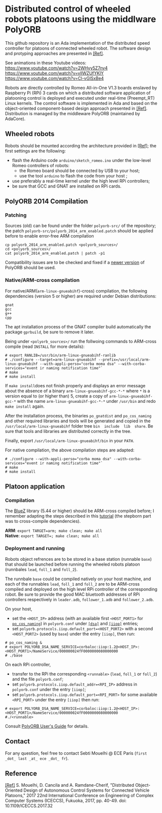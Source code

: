 # Distributed control of wheeled robots platoons using the middlware PolyORB

This github repository is an Ada implementation of the distributed speed controller for platoons of connected wheeled robot. The software design and protyping approaches are presented in [\[Ref\]](https://hal.archives-ouvertes.fr/hal-01592739).

See animations in these Youtube videos:<br/>
https://www.youtube.com/watch?v=2WHyy5Z7nv4<br/>
https://www.youtube.com/watch?v=vIlWZUfYKIY<br/>
https://www.youtube.com/watch?v=Cl-vGISxBe4

Robots are directly controlled by Romeo All-in-One V1.3 boards enslaved by Raspberry Pi (RPi) 3 cards on which a distributed software application of platooning control is deployed and executed under real-time (Preempt_RT) Linux kernels. The control software  is implemented in Ada and based on the object-oriented component-based design approach presented in [\[Ref\]](https://hal.archives-ouvertes.fr/hal-01592739). Distribution is managed by the middleware PolyORB (maintained by AdaCore).

## Wheeled robots

Robots should be mounted according the architecture provided in [\[Ref\]](https://hal.archives-ouvertes.fr/hal-01592739); the first settings are the following:
* flash the Arduino code `arduino/sketch_romeo.ino` under the low-level Romeo controllers of robots:
  - the Romeo board should be connected by USB to your host;
  - use the tool `arduino` to flash the code from your host ; 
* use preferably a real-time kernel under the high level RPi controllers;
* be sure that GCC and GNAT are installed on RPi cards.

## PolyORB 2014 Compilation 
### Patching

Sources (old) can be found under the folder `polyorb-src/` of the repository; the patch `polyorb-src/polyorb_2014_arm_enabled.patch` should be applied before to enable error-free ARM compilation 

```
cp polyorb_2014_arm_enabled.patch <polyorb_sources>/
cd <polyorb_sources>/
cat polyorb_2014_arm_enabled.patch | patch -p1
```

Compatibility issues are to be checked and fixed if a [newer version](https://github.com/AdaCore/PolyORB) of PolyORB should be used. 

### Native/ARM-cross compilation

For native/ARM(`arm-linux-gnueabihf`)-cross) compilation, the following dependencies (version 5 or higher) are required under Debian distributions:
```
gnat
gcc
g++
cpp
```

The apt installation process of the GNAT compiler build automatically the package `gprbuild`, be sure to remove it later.

Being under `<polyorb_sources>/` run the follwoing commands to ARM-cross compile (read `INSTALL` for more details):
```
# export RANLIB=/usr/bin/arm-linux-gnueabihf-ranlib
# ./configure --target=arm-linux-gnueabihf --prefix=/usr/local/arm-linux-gnueabihf --with-appli-perso="corba moma dsa" --with-corba-services="event ir naming notification time"`
# make
# make install
```

If `make install`does not finish properly and displays an error message about the absence of a binary `arm-linux-gnueabihf-gcc-*-*` where `*` is a version equal to (or higher than) 5, create a copy of `arm-linux-gnueabihf-gcc-*` with the name `arm-linux-gnueabihf-gcc-*-*` under `/usr/bin` and redo `make install` again.

After the installation process, the binaries `po_gnatdist` and `po_cos_naming` and other required libraries and tools will be generated and copied in the `/usr/local/arm-linux-gnueabihf` folder tree `bin  include  lib  share`. Be sure that tools and libraries are distributed correctly in the tree.

Finally, export `/usr/local/arm-linux-gnueabihf/bin` in your `PATH`.

For native compilation, the above compilation steps are adapted:

```
# ./configure --with-appli-perso="corba moma dsa" --with-corba-services="event ir naming notification time"`
# make
# make install
```

## Platoon application 

### Compilation

The [BlueZ](http://www.bluez.org/download/) library (5.44 or higher) should be ARM-cross compiled before; I remember adapting the steps described in this [tutorial](https://wiki.beyondlogic.org/index.php?title=Cross_Compiling_BlueZ_Bluetooth_tools_for_ARM) (the stepborn part was to cross-compile dependencies).   

**ARM**: `export TARGET=arm; make clean; make all`<br/>
**Native**: `export TARGET=; make clean; make all`

### Deployment and running

Robots object refrences are to be stored in a base station (runnable `base`) that should be launched before running the wheeled robots platoon (runnbales `lead`, `foll_1` and `foll_2`). 

The runnbale `base` could be compiled natively on your host machine, and each of the runnables `lead`, `foll_1` and `foll_2` are to be ARM-cross compiled and deployed on the high level RPi controller of the corresponding robot. Be sure to provide the good MAC bluetooth addresses of RPi controllers respectively in `leader.adb`, `follower_1.adb` and `follower_2.adb`. 

On your host, 
* set the `<HOST_IP>` address (with an available first `<HOST_PORT1>` for [`po_cos_naming`](http://docs.adacore.com/live/wave/polyorb/html/polyorb_ug/CORBA.html#po-cos-naming)) in `polyorb.conf` under [`[dsa]`](http://docs.adacore.com/live/wave/polyorb/html/polyorb_ug/Ada_Distributed_Systems_Annex_(DSA).html) and [`[iiop]`](http://docs.adacore.com/live/wave/polyorb/html/polyorb_ug/GIOP.html#iiop) entries;
* set `polyorb.protocols.iiop.default_port=<HOST_PORT2>` with a second `<HOST_PORT2>` (used by `base`) under the entry `[iiop]`, then run:
``` 
# po_cos_naming &
# export POLYORB_DSA_NAME_SERVICE=corbaloc:iiop:1.2@<HOST_IP>:<HOST_PORT1>/NameService/000000024fF0000000080000000
# ./base
```

On each RPi controller, 
* transfer to the RPi the corresponding `<runnable>` (`lead`, `foll_1` or `foll_2`) and the file `polyorb.conf`;
* set `polyorb.protocols.iiop.default_addr=<RPI_IP>` address in `polyorb.conf` under the entry `[iiop]`;
* set `polyorb.protocols.iiop.default_port=<RPI_PORT>` for some available `<RPI_PORT>` under the entry `[iiop]` then run:
```
# export POLYORB_DSA_NAME_SERVICE=corbaloc:iiop:1.2@<HOST_IP>:<HOST_PORT1>/NameService/000000024fF0000000080000000
#./<runnable>
```
Consult [PolyORB User's Guide](http://docs.adacore.com/live/wave/polyorb/html/polyorb_ug/ug_contents.html#) for details.

## Contact
For any question, feel free to contact Sebti Mouelhi @ ECE Paris (`first _dot_ last _at_ ece _dot_ fr`).

## Reference
[\[Ref\]](https://hal.archives-ouvertes.fr/hal-01592739) S. Mouelhi, D. Cancila and A. Ramdane-Cherif, "Distributed Object-Oriented Design of Autonomous Control Systems for Connected Vehicle Platoons," 2017 22nd International Conference on Engineering of Complex Computer Systems (ICECCS), Fukuoka, 2017, pp. 40-49. doi: 10.1109/ICECCS.2017.32
